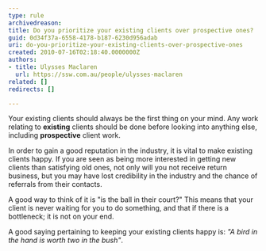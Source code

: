 ```yaml
---
type: rule
archivedreason: 
title: Do you prioritize your existing clients over prospective ones?
guid: 0d34f37a-6558-4178-b187-6230d956adab
uri: do-you-prioritize-your-existing-clients-over-prospective-ones
created: 2010-07-16T02:18:40.0000000Z
authors:
- title: Ulysses Maclaren
  url: https://ssw.com.au/people/ulysses-maclaren
related: []
redirects: []

---
```


Your existing clients should always be the first thing on your mind. Any work relating to **existing** clients should be done before looking into anything else, including **prospective** client work.  

<!--endintro-->

In order to gain a good reputation in the industry, it is vital to make existing clients happy. If you are seen as being more interested in getting new clients than satisfying old ones, not only will you not receive return business, but you may have lost credibility in the industry and the chance of referrals from their contacts.

A good way to think of it is "is the ball in their court?" This means that your client is never waiting for you to do something, and that if there is a bottleneck; it is not on your end.

A good saying pertaining to keeping your existing clients happy is: *"A bird in the hand is worth two in the bush"*.
